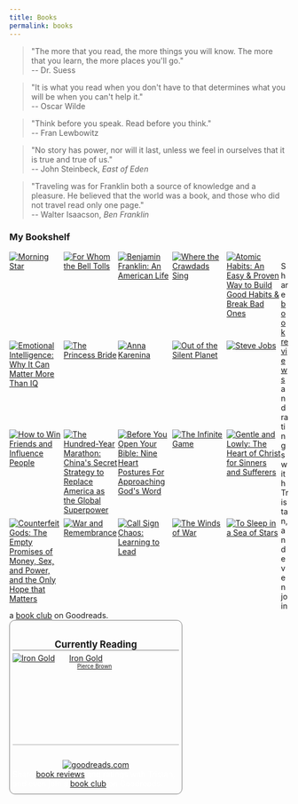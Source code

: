 ```yaml
---
title: Books
permalink: books
---
```

> "The more that you read, the more things you will know. The more that you learn, the more places you'll go." <br>-- Dr. Suess

> "It is what you read when you don't have to that determines what you will be when you can't help it." <br>-- Oscar Wilde

> "Think before you speak. Read before you think." <br>-- Fran Lewbowitz

> "No story has power, nor will it last, unless we feel in ourselves that it is true and true of us." <br>-- John Steinbeck, *East of Eden*

> "Traveling was for Franklin both a source of knowledge and a pleasure. He believed that the world was a book, and those who did not travel read only one page."<br>-- Walter Isaacson, *Ben Franklin*

### My Bookshelf

  <style type="text/css" media="screen">
    .gr_grid_container {
      /* customize grid container div here. eg: width: 500px; */
    }

    .gr_grid_book_container {
      /* customize book cover container div here */
      float: left;
      width: 98px;
      height: 160px;
      padding: 0px 0px;
      overflow: hidden;
    }
  </style>
  <div id="gr_grid_widget_1694570683">
    <!-- Show static html as a placeholder in case js is not enabled - javascript include will override this if things work -->
      <div class="gr_grid_container">
<div class="gr_grid_book_container"><a title="Morning Star (Red Rising Saga, #3)" rel="nofollow" href="https://www.goodreads.com/book/show/18966806-morning-star"><img alt="Morning Star" border="0" src="https://i.gr-assets.com/images/S/compressed.photo.goodreads.com/books/1461354277l/18966806._SX98_.jpg" /></a></div>
<div class="gr_grid_book_container"><a title="For Whom the Bell Tolls" rel="nofollow" href="https://www.goodreads.com/book/show/46170.For_Whom_the_Bell_Tolls"><img alt="For Whom the Bell Tolls" border="0" src="https://i.gr-assets.com/images/S/compressed.photo.goodreads.com/books/1492591524l/46170._SX98_.jpg" /></a></div>
<div class="gr_grid_book_container"><a title="Benjamin Franklin: An American Life" rel="nofollow" href="https://www.goodreads.com/book/show/10883.Benjamin_Franklin"><img alt="Benjamin Franklin: An American Life" border="0" src="https://i.gr-assets.com/images/S/compressed.photo.goodreads.com/books/1630510455l/10883._SX98_.jpg" /></a></div>
<div class="gr_grid_book_container"><a title="Where the Crawdads Sing" rel="nofollow" href="https://www.goodreads.com/book/show/36809135-where-the-crawdads-sing"><img alt="Where the Crawdads Sing" border="0" src="https://i.gr-assets.com/images/S/compressed.photo.goodreads.com/books/1582135294l/36809135._SX98_.jpg" /></a></div>
<div class="gr_grid_book_container"><a title="Atomic Habits: An Easy & Proven Way to Build Good Habits & Break Bad Ones" rel="nofollow" href="https://www.goodreads.com/book/show/40121378-atomic-habits"><img alt="Atomic Habits: An Easy & Proven Way to Build Good Habits & Break Bad Ones" border="0" src="https://i.gr-assets.com/images/S/compressed.photo.goodreads.com/books/1655988385l/40121378._SX98_.jpg" /></a></div>
<div class="gr_grid_book_container"><a title="Emotional Intelligence: Why It Can Matter More Than IQ" rel="nofollow" href="https://www.goodreads.com/book/show/26329.Emotional_Intelligence"><img alt="Emotional Intelligence: Why It Can Matter More Than IQ" border="0" src="https://i.gr-assets.com/images/S/compressed.photo.goodreads.com/books/1388185411l/26329._SX98_.jpg" /></a></div>
<div class="gr_grid_book_container"><a title="The Princess Bride" rel="nofollow" href="https://www.goodreads.com/book/show/21787.The_Princess_Bride"><img alt="The Princess Bride" border="0" src="https://i.gr-assets.com/images/S/compressed.photo.goodreads.com/books/1327903636l/21787._SX98_.jpg" /></a></div>
<div class="gr_grid_book_container"><a title="Anna Karenina" rel="nofollow" href="https://www.goodreads.com/book/show/151.Anna_Karenina"><img alt="Anna Karenina" border="0" src="https://i.gr-assets.com/images/S/compressed.photo.goodreads.com/books/1657540103l/151._SX98_.jpg" /></a></div>
<div class="gr_grid_book_container"><a title="Out of the Silent Planet (The Space Trilogy, #1)" rel="nofollow" href="https://www.goodreads.com/book/show/25350.Out_of_the_Silent_Planet"><img alt="Out of the Silent Planet" border="0" src="https://i.gr-assets.com/images/S/compressed.photo.goodreads.com/books/1310984018l/25350._SX98_.jpg" /></a></div>
<div class="gr_grid_book_container"><a title="Steve Jobs" rel="nofollow" href="https://www.goodreads.com/book/show/11084145-steve-jobs"><img alt="Steve Jobs" border="0" src="https://i.gr-assets.com/images/S/compressed.photo.goodreads.com/books/1511288482l/11084145._SX98_.jpg" /></a></div>
<div class="gr_grid_book_container"><a title="How to Win Friends and Influence People" rel="nofollow" href="https://www.goodreads.com/book/show/4865.How_to_Win_Friends_and_Influence_People"><img alt="How to Win Friends and Influence People" border="0" src="https://i.gr-assets.com/images/S/compressed.photo.goodreads.com/books/1442726934l/4865._SX98_.jpg" /></a></div>
<div class="gr_grid_book_container"><a title="The Hundred-Year Marathon: China's Secret Strategy to Replace America as the Global Superpower" rel="nofollow" href="https://www.goodreads.com/book/show/20696000-the-hundred-year-marathon"><img alt="The Hundred-Year Marathon: China's Secret Strategy to Replace America as the Global Superpower" border="0" src="https://i.gr-assets.com/images/S/compressed.photo.goodreads.com/books/1413778149l/20696000._SX98_.jpg" /></a></div>
<div class="gr_grid_book_container"><a title="Before You Open Your Bible: Nine Heart Postures For Approaching God's Word" rel="nofollow" href="https://www.goodreads.com/book/show/44076166-before-you-open-your-bible"><img alt="Before You Open Your Bible: Nine Heart Postures For Approaching God's Word" border="0" src="https://i.gr-assets.com/images/S/compressed.photo.goodreads.com/books/1550693460l/44076166._SX98_.jpg" /></a></div>
<div class="gr_grid_book_container"><a title="The Infinite Game" rel="nofollow" href="https://www.goodreads.com/book/show/38390751-the-infinite-game"><img alt="The Infinite Game" border="0" src="https://i.gr-assets.com/images/S/compressed.photo.goodreads.com/books/1571114448l/38390751._SY160_.jpg" /></a></div>
<div class="gr_grid_book_container"><a title="Gentle and Lowly: The Heart of Christ for Sinners and Sufferers" rel="nofollow" href="https://www.goodreads.com/book/show/52891090-gentle-and-lowly"><img alt="Gentle and Lowly: The Heart of Christ for Sinners and Sufferers" border="0" src="https://i.gr-assets.com/images/S/compressed.photo.goodreads.com/books/1571689979l/52891090._SX98_SY160_.jpg" /></a></div>
<div class="gr_grid_book_container"><a title="Counterfeit Gods: The Empty Promises of Money, Sex, and Power, and the Only Hope that Matters" rel="nofollow" href="https://www.goodreads.com/book/show/6403690-counterfeit-gods"><img alt="Counterfeit Gods: The Empty Promises of Money, Sex, and Power, and the Only Hope that Matters" border="0" src="https://i.gr-assets.com/images/S/compressed.photo.goodreads.com/books/1347522118l/6403690._SX98_.jpg" /></a></div>
<div class="gr_grid_book_container"><a title="War and Remembrance (The Henry Family, #2)" rel="nofollow" href="https://www.goodreads.com/book/show/42986.War_and_Remembrance"><img alt="War and Remembrance" border="0" src="https://i.gr-assets.com/images/S/compressed.photo.goodreads.com/books/1422331351l/42986._SX98_.jpg" /></a></div>
<div class="gr_grid_book_container"><a title="Call Sign Chaos: Learning to Lead" rel="nofollow" href="https://www.goodreads.com/book/show/46037714-call-sign-chaos"><img alt="Call Sign Chaos: Learning to Lead" border="0" src="https://i.gr-assets.com/images/S/compressed.photo.goodreads.com/books/1567180465l/46037714._SX98_.jpg" /></a></div>
<div class="gr_grid_book_container"><a title="The Winds of War (The Henry Family, #1)" rel="nofollow" href="https://www.goodreads.com/book/show/21484.The_Winds_of_War"><img alt="The Winds of War" border="0" src="https://i.gr-assets.com/images/S/compressed.photo.goodreads.com/books/1442187661l/21484._SX98_.jpg" /></a></div>
<div class="gr_grid_book_container"><a title="To Sleep in a Sea of Stars (Fractalverse, #1)" rel="nofollow" href="https://www.goodreads.com/book/show/48829708-to-sleep-in-a-sea-of-stars"><img alt="To Sleep in a Sea of Stars" border="0" src="https://i.gr-assets.com/images/S/compressed.photo.goodreads.com/books/1583523112l/48829708._SX98_.jpg" /></a></div>
<noscript><br/>Share <a rel="nofollow" href="/">book reviews</a> and ratings with Tristan, and even join a <a rel="nofollow" href="https://www.goodreads.com/group">book club</a> on Goodreads.</noscript>
</div>

</div>
<script src="https://www.goodreads.com/review/grid_widget/155326888.Tristan's%20bookshelf:%20read?cover_size=medium&hide_link=&hide_title=true&num_books=200&order=d&shelf=read&sort=date_read&widget_id=1694570683" type="text/javascript" charset="utf-8"></script>

<!-- End of grid widget -->


  <!-- Show static HTML/CSS as a placeholder in case js is not enabled - javascript include will override this if things work -->
  <style type="text/css" media="screen">
.gr_custom_container_1694572658 {
/* customize your Goodreads widget container here*/
border: 1px solid gray;
border-radius:10px;
padding: 10px 5px 10px 5px;
background-color: transparent;
color: #fff;
width: 300px
}
.gr_custom_header_1694572658 {
/* customize your Goodreads header here*/
border-bottom: 1px solid gray;
width: 100%;
margin-bottom: 5px;
text-align: center;
font-size: 120%
}
.gr_custom_each_container_1694572658 {
/* customize each individual book container here */
width: 100%;
clear: both;
margin-bottom: 10px;
overflow: auto;
padding-bottom: 4px;
border-bottom: 1px solid #aaa;
}
.gr_custom_book_container_1694572658 {
/* customize your book covers here */
overflow: hidden;
height: 160px;
  float: left;
  margin-right: 4px;
  width: 98px;
}
.gr_custom_author_1694572658 {
/* customize your author names here */
font-size: 10px;
}
.gr_custom_tags_1694572658 {
/* customize your tags here */
font-size: 10px;
color: gray;
}
.gr_custom_rating_1694572658 {
/* customize your rating stars here */
float: right;
}
</style>

  <div id="gr_custom_widget_1694572658">
      <div class="gr_custom_container_1694572658">
<h2 class="gr_custom_header_1694572658">
<a style="text-decoration: none;" rel="nofollow" href="https://www.goodreads.com/review/list/155326888-tristan?shelf=currently-reading&amp;utm_medium=api&amp;utm_source=custom_widget">Currently Reading</a>
</h2>
  <div class="gr_custom_each_container_1694572658">
      <div class="gr_custom_book_container_1694572658">
        <a title="Iron Gold (Red Rising Saga, #4)" rel="nofollow" href="https://www.goodreads.com/review/show/5838112932?utm_medium=api&amp;utm_source=custom_widget"><img alt="Iron Gold" border="0" src="https://i.gr-assets.com/images/S/compressed.photo.goodreads.com/books/1482475064l/33257757._SX98_.jpg" /></a>
      </div>
      <div class="gr_custom_title_1694572658">
        <a rel="nofollow" href="https://www.goodreads.com/review/show/5838112932?utm_medium=api&amp;utm_source=custom_widget">Iron Gold</a>
      </div>
      <div class="gr_custom_author_1694572658">
        by <a rel="nofollow" href="https://www.goodreads.com/author/show/6474348.Pierce_Brown">Pierce Brown</a>
      </div>
  </div>
<br style="clear: both"/>
<center>
<a rel="nofollow" href="https://www.goodreads.com/"><img alt="goodreads.com" style="border:0" src="https://s.gr-assets.com/images/widget/widget_logo.gif" /></a>
</center>
<noscript>
Share <a rel="nofollow" href="https://www.goodreads.com/">book reviews</a> and ratings with Tristan, and even join a <a rel="nofollow" href="https://www.goodreads.com/group">book club</a> on Goodreads.
</noscript>
</div>

  </div>
  <script src="https://www.goodreads.com/review/custom_widget/155326888.Currently%20Reading?cover_position=left&cover_size=medium&num_books=5&order=a&shelf=currently-reading&show_author=1&show_cover=1&show_rating=0&show_review=0&show_tags=0&show_title=1&sort=date_added&widget_bg_color=FFFFFF&widget_bg_transparent=true&widget_border_width=1&widget_id=1694572658&widget_text_color=fff&widget_title_size=medium&widget_width=medium" type="text/javascript" charset="utf-8"></script>
